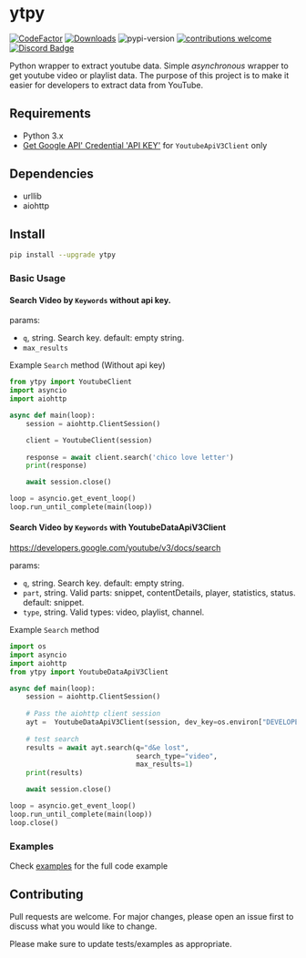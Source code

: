 # ytpy
[![CodeFactor](https://www.codefactor.io/repository/github/madeyoga/ytpy/badge)](https://www.codefactor.io/repository/github/madeyoga/ytpy)
[![Downloads](https://pepy.tech/badge/ytpy)](https://pepy.tech/project/ytpy)
![pypi-version](https://img.shields.io/pypi/v/ytpy)
[![contributions welcome](https://img.shields.io/badge/contributions-welcome-brightgreen.svg?style=flat)](https://github.com/MadeYoga/aio-ytpy/issues)
[![Discord Badge](https://discordapp.com/api/guilds/458296099049046018/embed.png)](https://discord.gg/Y8sB4ay)

Python wrapper to extract youtube data. Simple *asynchronous* wrapper to get youtube video or playlist data.
The purpose of this project is to make it easier for developers to extract data from YouTube.

## Requirements
- Python 3.x
- [Get Google API' Credential 'API KEY'](https://developers.google.com/youtube/registering_an_application) for `YoutubeApiV3Client` only

## Dependencies
- urllib
- aiohttp

## Install
```bash 
pip install --upgrade ytpy
```

### Basic Usage 

#### Search Video by `Keywords` without api key.

params:
- `q`, string. Search key. default: empty string.
- `max_results`

Example `Search` method (Without api key)
```py
from ytpy import YoutubeClient
import asyncio
import aiohttp

async def main(loop):
    session = aiohttp.ClientSession()

    client = YoutubeClient(session)
    
    response = await client.search('chico love letter')
    print(response)

    await session.close()

loop = asyncio.get_event_loop()
loop.run_until_complete(main(loop))

```

#### Search Video by `Keywords` with YoutubeDataApiV3Client
https://developers.google.com/youtube/v3/docs/search

params:
- `q`, string. Search key. default: empty string.
- `part`, string. Valid parts: snippet, contentDetails, player, statistics, status. default: snippet.
- `type`, string. Valid types: video, playlist, channel.

Example `Search` method
```py
import os
import asyncio
import aiohttp
from ytpy import YoutubeDataApiV3Client

async def main(loop):
    session = aiohttp.ClientSession()
    
    # Pass the aiohttp client session
    ayt =  YoutubeDataApiV3Client(session, dev_key=os.environ["DEVELOPER_KEY"])
    
    # test search
    results = await ayt.search(q="d&e lost", 
                               search_type="video",
                               max_results=1)
    print(results)

    await session.close()

loop = asyncio.get_event_loop()
loop.run_until_complete(main(loop))
loop.close()
```


### Examples
Check [examples](https://github.com/madeyoga/ytpy/tree/master/examples) for the full code example 


## Contributing
Pull requests are welcome. For major changes, please open an issue first to discuss what you would like to change.

Please make sure to update tests/examples as appropriate.
